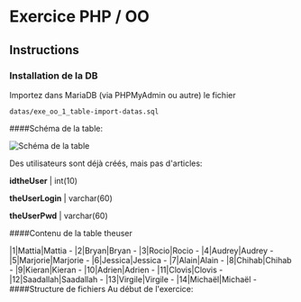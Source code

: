 # Exercice PHP / OO
## Instructions
### Installation de la DB

Importez dans MariaDB (via PHPMyAdmin ou autre) le fichier

    datas/exe_oo_1_table-import-datas.sql

####Schéma de la table:

![Schéma de la table](https://github.com/WebDevCF2m2020/php-oo/raw/b05/05-exe-mapping-crud-oo/datas/exe_00_1_table_schema.png)

Des utilisateurs sont déjà créés, mais pas d'articles:

**idtheUser** | int(10)

**theUserLogin** | varchar(60)

**theUserPwd** | varchar(60)

####Contenu de la table theuser

|1|Mattia|Mattia - 
|2|Bryan|Bryan -
|3|Rocio|Rocio -
|4|Audrey|Audrey -
|5|Marjorie|Marjorie -
|6|Jessica|Jessica -
|7|Alain|Alain -
|8|Chihab|Chihab -
|9|Kieran|Kieran -
|10|Adrien|Adrien -
|11|Clovis|Clovis -
|12|Saadallah|Saadallah -
|13|Virgile|Virgile -
|14|Michaël|Michaël - 
####Structure de fichiers
Au début de l'exercice:

